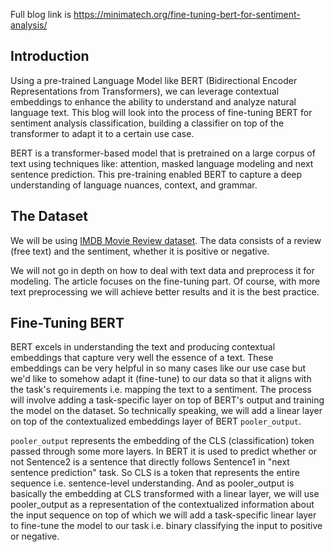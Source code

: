 Full blog link is https://minimatech.org/fine-tuning-bert-for-sentiment-analysis/

## Introduction

Using a pre-trained Language Model like BERT (Bidirectional Encoder Representations from Transformers), we can leverage contextual embeddings to enhance the ability to understand and analyze natural language text. This blog will look into the process of fine-tuning BERT for sentiment analysis classification, building a classifier on top of the transformer to adapt it to a certain use case.

BERT is a transformer-based model that is pretrained on a large corpus of text using techniques like: attention, masked language modeling and next sentence prediction. This pre-training enabled BERT to capture a deep understanding of language nuances, context, and grammar.

## The Dataset

We will be using [IMDB Movie Review dataset](https://www.kaggle.com/lakshmi25npathi/imdb-dataset-of-50k-movie-reviews). The data consists of a review (free text) and the sentiment, whether it is positive or negative.

We will not go in depth on how to deal with text data and preprocess it for modeling. The article focuses on the fine-tuning part. Of course, with more text preprocessing we will achieve better results and it is the best practice.

## Fine-Tuning BERT

BERT excels in understanding the text and producing contextual embeddings that capture very well the essence of a text. These embeddings can be very helpful in so many cases like our use case but we'd like to somehow adapt it (fine-tune) to our data so that it aligns with the task's requirements i.e. mapping the text to a sentiment. The process will involve adding a task-specific layer on top of BERT's output and training the model on the dataset. So technically speaking, we will add a linear layer on top of the contextualized embeddings layer of BERT `pooler_output`.

`pooler_output` represents the embedding of the CLS (classification) token passed through some more layers. In BERT it is used to predict whether or not Sentence2 is a sentence that directly follows Sentence1 in "next sentence prediction" task. So CLS is a token that represents the entire sequence i.e. sentence-level understanding. And as pooler_output is basically the embedding at CLS transformed with a linear layer, we will use pooler_output as a representation of the contextualized information about the input sequence on top of which we will add a task-specific linear layer to fine-tune the model to our task i.e. binary classifying the input to positive or negative.
